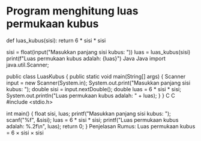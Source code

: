 # Program menghitung luas permukaan kubus

def luas_kubus(sisi):
    return 6 * sisi * sisi

sisi = float(input("Masukkan panjang sisi kubus: "))
luas = luas_kubus(sisi)
print(f"Luas permukaan kubus adalah: {luas}")
Java
Java
import java.util.Scanner;

public class LuasKubus {
    public static void main(String[] args) {
        Scanner input = new Scanner(System.in);
        System.out.print("Masukkan panjang sisi kubus: ");
        double sisi = input.nextDouble();
        double luas = 6 * sisi * sisi;
        System.out.println("Luas permukaan kubus adalah: " + luas);
    }
}
C
C
#include <stdio.h>

int main() {
    float sisi, luas;
    printf("Masukkan panjang sisi kubus: ");
    scanf("%f", &sisi);
    luas = 6 * sisi * sisi;
    printf("Luas permukaan kubus adalah: %.2f\n", luas);
    return 0;
}
Penjelasan Rumus:
Luas permukaan kubus = 6 × sisi × sisi
